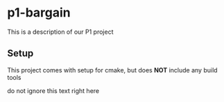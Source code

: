 # p1-bargain
This is a description of our P1 project

## Setup
This project comes with setup for cmake, but does **NOT** include any build tools

do not ignore this text right here